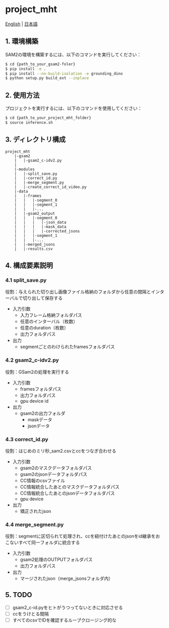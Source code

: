# project_mht

[English](README_EN.md) | [日本語](#japanese)

<a name="japanese"></a>
## 1. 環境構築

SAM2の環境を構築するには、以下のコマンドを実行してください：

```bash
$ cd {path_to_your_gsam2-foler}
$ pip install -e .
$ pip install --no-build-isolation -e grounding_dino
$ python setup.py build_ext --inplace
```

## 2. 使用方法

プロジェクトを実行するには、以下のコマンドを使用してください：

```bash
$ cd {path_to_your_project_mht_folder}
$ source inference.sh
```

## 3. ディレクトリ構成

```
project_mht
    |-gsam2
    |   |-gsam2_c-idv2.py
    |
    |-modules
    |   |-split_save.py
    |   |-correct_id.py
    |   |-merge_segment.py
    |   |-create_correct_id_video.py
    |-data
    |   |-frames
    |   |   |-segment_0
    |   |   |-segment_1
    |   |   |-...
    |   |-gsam2_output
    |   |   |-segment_0
    |   |   |   |-json_data
    |   |   |   |-mask_data
    |   |   |   |-corrected_jsons
    |   |   |-segment_1
    |   |   |-...
    |   |-merged_jsons
    |   |-results.csv
```

## 4. 構成要素説明

### 4.1 split_save.py

役割：与えられた切り出し画像ファイル格納のフォルダから任意の間隔とインターバルで切り出して保存する

- 入力引数
  - 入力フレーム格納フォルダパス
  - 任意のインターバル（枚数）
  - 任意のduration（枚数）
  - 出力フォルダパス
- 出力
  - segmentごとのわけられたframesフォルダパス

### 4.2 gsam2_c-idv2.py

役割：GSam2の処理を実行する

- 入力引数
  - framesフォルダパス
  - 出力フォルダパス
  - gpu device id
- 出力
  - gsam2の出力フォルダ
    - maskデータ
    - jsonデータ

### 4.3 correct_id.py

役割：はじめのミリ秒_sam2.csvとccをつなぎ合わせる

- 入力引数
  - gsam2のマスクデータフォルダパス
  - gsam2のjsonデータフォルダパス
  - CC情報のcsvファイル
  - CC情報統合したあとのマスクデータフォルダパス
  - CC情報統合したあとのjsonデータフォルダパス
  - gpu device
- 出力
  - 矯正されたjson

### 4.4 merge_segment.py

役割：segmentに区切られて処理され、ccを紐付けたあとのjsonをid継承をおこないすべて同一フォルダに統合する

- 入力引数
  - gsam2処理のOUTPUTフォルダパス
  - 出力フォルダパス
- 出力
  - マージされたjson（merge_jsonsフォルダ内）

## 5. TODO

- [ ] gsam2_c-id.pyをヒトがうつってないときに対応させる
- [ ] ccをうけとる間隔
- [ ] すべてのcsvでIDを確認するループクロージング的な
